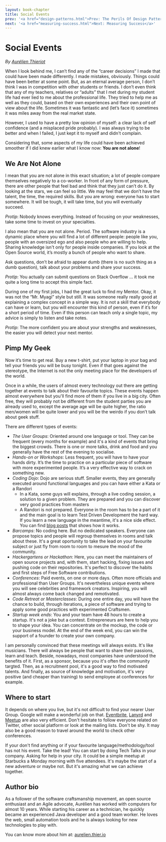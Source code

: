 ```yaml
---
layout: book-chapter
title: Social Events
prev: '<a href="design-patterns.html">Prev: The Perils Of Design Patterns</a>'
next: '<a href="measuring-success.html">Next: Measuring Success</a>'
---
```


#  Social Events

_By [Aurélien Thieriot](#about_me)_

When I look behind me, I can’t find any of the “career decisions” I made that could have been made differently. I made mistakes, obviously. Things could have been better at some point. But, as an eternal average person, I don’t think I was in competition with other students or friends. I don’t even think that any of my teachers, relatives or “adults” that I met during my student life had ever lied to me about the professional life. They tried to help me as well as they could, based on their own experiences and their own point of view about the life. Sometimes it was fantastic and (let’s face it) sometimes it was miles away from the real market state.

However, I used to have a pretty low opinion of myself: a clear lack of self confidence (and a misplaced pride probably). I was always trying to be better and when I failed, I just kept it to myself and didn't complain.

Considering that, some aspects of my life could have been achieved smoother if I did knew earlier what I know now: __You are not alone__!

## We Are Not Alone

I mean that you are not alone in this exact situation; a lot of people compare themselves negatively to a co-worker. In front of any form of pressure, there are other people that feel bad and think that they just can’t do it. By looking at the stars, we can feel so little. We may feel that we don’t have the talent, the time, the required skills. But you are wrong: everyone has to start somewhere. It will be tough, it will take time, but you will eventually succeed.

_Protip_: Nobody knows everything. Instead of focusing on your weaknesses, take some time to invest on your specialties.

I also mean that you are not alone. Period. The software industry is a dynamic place where you will find a lot of different people: people like you, people with an oversized ego and also people who are willing to help. Sharing knowledge isn't only for people inside companies. If you look at the Open Source world, it’s mostly a bunch of people who want to share.

Ask questions, don’t be afraid to appear dumb (there is no such thing as a dumb question), talk about your problems and share your success.

_Protip_: You actually can submit questions on Stack Overflow ... it took me quite a long time to accept this simple fact.

During one of my first jobs, I had the great luck to find my Mentor. Okay, it was not the “Mr. Myagi” style but still. It was someone really really good at explaining a complex concept in a simple way. It is not a skill that everybody can have or learn, but you will encounter this kind of person, even if it’s for a short period of time. Even if this person can teach only a single topic, my advice is simply to listen and take notes.

_Protip_: The more confident you are about your strengths and weaknesses, the easier you will detect your next mentor.

## Pimp My Geek

Now it’s time to get real. Buy a new t-shirt, put your laptop in your bag and tell your friends you will be busy tonight. Even if that goes against the stereotype, the Internet is not the only meeting place for the developers of the world.

Once in a while, the users of almost every technology out there are getting together at events to talk about their favourite topics. These events happen almost everywhere but you'll find more of them if you live in a big city. Often free, they will probably not be different from the student parties you are already used to, except the average age will be quite higher, the ratio men/women will be quite lower and you will be the weirdo if you don’t talk about geek stuff.

There are different types of events:

+ _The User Groups_: Oriented around one language or tool. They can be frequent (every months for example) and it's a kind of events that bring the biggest crowds. There is one or more talks, drink and food and you generally have the rest of the evening to socialise.
+ _Hands-on or Workshops_: Less frequent, you will have to have your hands dirty. It’s the time to practice on a particular piece of software with more experimented people. It’s a very effective way to crack on something new.
+ _Coding Dojo_: Dojo are serious stuff. Smaller events, they are generally executed around functional languages and you can have either a Kata or a Randori
   + In a Kata, some guys will explains, through a live coding session, a solution to a given problem. They are prepared and you can discover very good practices from masters
   + A Randori is not prepared. Everyone in the room has to be a part of it and the main goal is to learn Test Driven Development the hard way. If you learn a new language in the meantime, it's a nice side effect. You can find [blog posts](http://agilepainrelief.com/notesfromatooluser/2008/10/tdd-randori-session.html) that shows how it works.
+ _Barcamps_: No coding here. But no dedicated speakers. Everyone can propose topics and people will regroup themselves in rooms and talk about these. It's a great oportunity to take the lead on your favourite subject or just fly from room to room to mesure the mood of the community.
+ _Hackergartens or Hackathon_: Here, you can meet the maintainers of open source projects and, with them, start hacking, fixing issues  and pushing code on their repositories. It's perfect to discover the habits and first steps of Free Software contributions.
+ _Conferences_: Paid events, on one or more days. Often more officials and professional than User Groups. It's nevertheless unique events where you will see celebrities and framework creators. Inspiring, you will almost always come back changed and remotivated.
+ _Code Retreat or Masterclasses_: During one entire day, you will have the chance to build, through iterations, a piece of software and trying to apply some good practices with experimented Craftsmen.
+ _Startup week ends_: You and your team have 48 hours to create a startup. It's not a joke but a contest. Entrepreneurs are here to help you to shape your idea. You can concentrate on the mockup, the code or your business model. At the end of the week end, you can win the support of a founder to create your own company.

I am personally convinced that these meetings will always exists. It's like musicians. There will always be people that want to share their passions, learn and teach. Beside, nowadays, most companies have understood the benefits of it. First, as a sponsor, because you it's often the community targted. Then, as a recruitment pool, it's a good way to find motivated talents. And finally, as source of knowledge and motivation, it's very positive (and cheaper than training) to send employee at conferences for example.

## Where to start

It depends on where you live, but it's not difficult to find your nearer User Group. Google will make a wonderful job on that. [Eventbrite](http://www.eventbrite.com/), [Lanyrd](http://lanyrd.com/) and [Meetup](http://www.meetup.com/) are also very efficient. Don't hesitate to follow everyone related on Twitter, other social platform or look at the mailing lists. Don't be shy. It may also be a good reason to travel around the world to check other conferences.

If your don't find anything or if your favourite language/methodology/tool has not his event. Take the lead! You can start by doing Tech Talks in your company. Asking for help in your city. It could be a simple meetup at Starbucks a Monday morning with five attendees. It's maybe the start of a new adventure or maybe not. But it's amazing what we can achieve together.

## Author bio

As a follower of the software craftsmanship movement, an open source enthusiast and an Agile advocate, Aurélien has worked with computers for almost 10 years. While starting his career as a technician, he quickly became an experienced Java developer and a good team worker. He loves the web, small automation tools and he is always looking for new technologies to play with.

You can know more about him at: [aurelien.thier.io](aurelien.thier.io)
